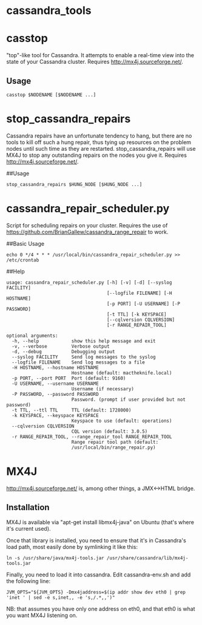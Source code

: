 cassandra_tools
=======

# casstop

"top"-like tool for Cassandra.  It attempts to enable a real-time view into the state of your Cassandra cluster.  Requires http://mx4j.sourceforge.net/.

## Usage
```
casstop $NODENAME [$NODENAME ...]
```

# stop_cassandra_repairs

Cassandra repairs have an unfortunate tendency to hang, but there are no tools to kill off such a hung repair, thus tying up resources on the problem nodes until such time as they are restarted.  stop_cassandra_repairs will use MX4J to stop any outstanding repairs on the nodes you give it.  Requires http://mx4j.sourceforge.net/.

##Usage
```
stop_cassandra_repairs $HUNG_NODE [$HUNG_NODE ...]
```

# cassandra_repair_scheduler.py

Script for scheduling repairs on your cluster.  Requires the use of
https://github.com/BrianGallew/cassandra_range_repair to work.

##Basic Usage
```
echo 0 */4 * * * /usr/local/bin/cassandra_repair_scheduler.py >> /etc/crontab
```

##Help
```
usage: cassandra_repair_scheduler.py [-h] [-v] [-d] [--syslog FACILITY]
                                     [--logfile FILENAME] [-H HOSTNAME]
                                     [-p PORT] [-U USERNAME] [-P PASSWORD]
                                     [-t TTL] [-k KEYSPACE]
                                     [--cqlversion CQLVERSION]
                                     [-r RANGE_REPAIR_TOOL]

optional arguments:
  -h, --help            show this help message and exit
  -v, --verbose         Verbose output
  -d, --debug           Debugging output
  --syslog FACILITY     Send log messages to the syslog
  --logfile FILENAME    Send log messages to a file
  -H HOSTNAME, --hostname HOSTNAME
                        Hostname (default: mactheknife.local)
  -p PORT, --port PORT  Port (default: 9160)
  -U USERNAME, --username USERNAME
                        Username (if necessary)
  -P PASSWORD, --password PASSWORD
                        Password. (prompt if user provided but not password)
  -t TTL, --ttl TTL     TTL (default: 1728000)
  -k KEYSPACE, --keyspace KEYSPACE
                        Keyspace to use (default: operations)
  --cqlversion CQLVERSION
                        CQL version (default: 3.0.5)
  -r RANGE_REPAIR_TOOL, --range_repair_tool RANGE_REPAIR_TOOL
                        Range repair tool path (default:
                        /usr/local/bin/range_repair.py)
```

# MX4J

http://mx4j.sourceforge.net/ is, among other things, a JMX<->HTML bridge.

## Installation

MX4J is available via "apt-get install libmx4j-java" on Ubuntu (that's
where it's current used).

Once that library is installed, you need to ensure that it's in Cassandra's
load path, most easily done by symlinking it like this:

```
ln -s /usr/share/java/mx4j-tools.jar /usr/share/cassandra/lib/mx4j-tools.jar
```

Finally, you need to load it into cassandra.  Edit cassandra-env.sh and add
the following line:

```
JVM_OPTS="${JVM_OPTS} -Dmx4jaddress=$(ip addr show dev eth0 | grep 'inet ' | sed -e s,inet,, -e 's,/.*,,')"
```

NB: that assumes you have only one address on eth0, and that eth0 is what
you want MX4J listening on.
